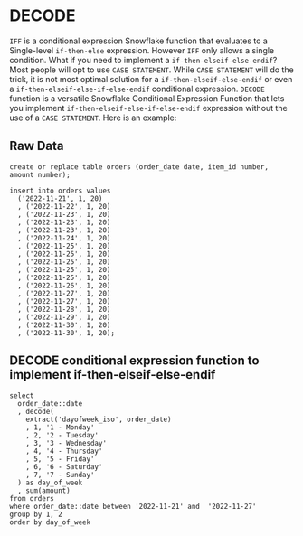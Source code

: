 # DECODE

`IFF` is a conditional expression Snowflake function that evaluates to a Single-level `if-then-else` expression. However `IFF` only allows a single condition. What if you need to implement a `if-then-elseif-else-endif`? Most people will opt to use `CASE STATEMENT`. While `CASE STATEMENT` will do the trick, it is not most optimal solution for a `if-then-elseif-else-endif` or even a `if-then-elseif-else-if-else-endif` conditional expression. `DECODE` function is a versatile Snowflake Conditional Expression Function that lets you implement `if-then-elseif-else-if-else-endif` expression without the use of a `CASE STATEMENT`. Here is an example:


## Raw Data
```
create or replace table orders (order_date date, item_id number, amount number);

insert into orders values 
  ('2022-11-21', 1, 20)
  , ('2022-11-22', 1, 20)
  , ('2022-11-23', 1, 20)
  , ('2022-11-23', 1, 20)
  , ('2022-11-23', 1, 20)
  , ('2022-11-24', 1, 20)
  , ('2022-11-25', 1, 20)
  , ('2022-11-25', 1, 20)
  , ('2022-11-25', 1, 20)
  , ('2022-11-25', 1, 20)
  , ('2022-11-25', 1, 20)
  , ('2022-11-26', 1, 20)
  , ('2022-11-27', 1, 20)
  , ('2022-11-27', 1, 20)
  , ('2022-11-28', 1, 20)
  , ('2022-11-29', 1, 20)
  , ('2022-11-30', 1, 20)
  , ('2022-11-30', 1, 20);
```
## DECODE conditional expression function to implement if-then-elseif-else-endif

```
select
  order_date::date
  , decode(
    extract('dayofweek_iso', order_date)
    , 1, '1 - Monday'
    , 2, '2 - Tuesday'
    , 3, '3 - Wednesday'
    , 4, '4 - Thursday'
    , 5, '5 - Friday'
    , 6, '6 - Saturday'
    , 7, '7 - Sunday'
  ) as day_of_week
  , sum(amount)
from orders
where order_date::date between '2022-11-21' and  '2022-11-27'
group by 1, 2
order by day_of_week
```
